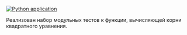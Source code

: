 [![Python application](https://github.com/dmitry-zharinov/quadratic-equation/actions/workflows/python-app.yml/badge.svg)](https://github.com/dmitry-zharinov/quadratic-equation/actions/workflows/python-app.yml)

Реализован набор модульных тестов к функции, вычисляющей корни квадратного уравнения.
